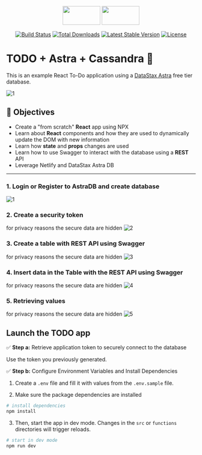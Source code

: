 <p align="center"><img src="https://www.import.io/wp-content/uploads/2017/10/React-logo.png" width=100 height=50>
  <img src="https://user-images.githubusercontent.com/12265243/125605180-7260a070-ff8e-4c3c-9859-5c821524edc5.png" width=100 height=50></p>
  
<p align="center">
<a href="https://github.com/facebook/react/blob/master/LICENSE"><img src="https://img.shields.io/badge/license-MIT-blue.svg" alt="Build Status"></a>
<a href="https://www.npmjs.com/package/react"><img src="https://circleci.com/gh/facebook/react.svg?style=shield&circle-token=:circle-token" alt="Total Downloads"></a>
<a href="https://circleci.com/gh/facebook/react"><img src="https://img.shields.io/npm/v/react.svg" alt="Latest Stable Version"></a>
<a href="https://reactjs.org/docs/how-to-contribute.html#your-first-pull-request"><img src="https://img.shields.io/badge/PRs-welcome-brightgreen.svg" alt="License"></a>
</p>

# TODO + Astra + Cassandra 📒

This is an example React To-Do application using a [DataStax Astra](https://dtsx.io/appdev-7-7) free tier database.
<!--- ENDEXCLUDE --->

![1](https://user-images.githubusercontent.com/12265243/125601578-480fa7a5-0e6d-4b09-8675-1866a79d34f7.PNG)
## 🎯 Objectives
* Create a "from scratch" **React** app using NPX
* Learn about **React** components and how they are used to dynamically update the DOM with new information
* Learn how **state** and **props** changes are used
* Learn how to use Swagger to interact with the database using a **REST** API 
* Leverage Netlify and DataStax Astra DB

-----------------------------------------
### 1. Login or Register to AstraDB and create database
![1](https://user-images.githubusercontent.com/12265243/124930324-e7031b00-e009-11eb-93ce-6c9cf3d405a9.PNG)
### 2. Create a security token
for privacy reasons the secure data are hidden
![2](https://user-images.githubusercontent.com/12265243/124930776-49f4b200-e00a-11eb-8423-4c783d07ca14.PNG)
### 3. Create a table with REST API using Swagger
for privacy reasons the secure data are hidden
![3](https://user-images.githubusercontent.com/12265243/124932386-b4f2b880-e00b-11eb-8195-95585c82ecee.PNG)
### 4. Insert data in the Table with the REST API using Swagger
for privacy reasons the secure data are hidden
![4](https://user-images.githubusercontent.com/12265243/124932645-ec616500-e00b-11eb-95c2-c6a7de39fd27.PNG)
### 5. Retrieving values
for privacy reasons the secure data are hidden
![5](https://user-images.githubusercontent.com/12265243/124933132-52e68300-e00c-11eb-9d83-4efd320c8ca8.PNG)

## Launch the TODO app

✅  **Step a:** Retrieve application token to securely connect to the database

Use the token you previously generated. 

✅  **Step b:** Configure Environment Variables and Install Dependencies

1. Create a `.env` file and fill it with values from the `.env.sample` file.

2. Make sure the package dependencies are installed
```sh
# install dependencies
npm install
```

3. Then, start the app in dev mode. Changes in the `src` or `functions` directories will trigger reloads.
```sh
# start in dev mode
npm run dev
